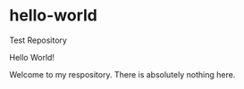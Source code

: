 # hello-world
Test Repository

Hello World!

Welcome to my respository. There is absolutely nothing here.
